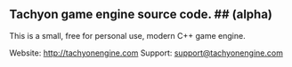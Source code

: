 ## **Tachyon** game engine source code. ## (alpha)
This is a small, free for personal use, modern C++ game engine.

Website: http://tachyonengine.com
Support: support@tachyonengine.com

